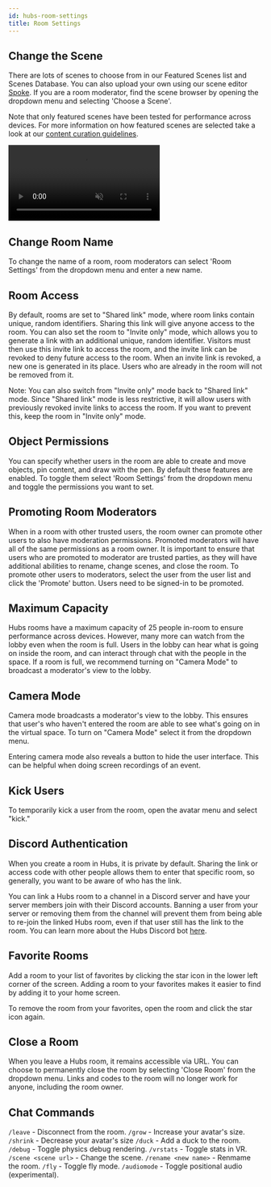 ```yaml
---
id: hubs-room-settings
title: Room Settings
---
```


## Change the Scene

There are lots of scenes to choose from in our Featured Scenes list and Scenes Database. You can also upload your own using our scene editor [Spoke](./intro-spoke). If you are a room moderator, find the scene browser by opening the dropdown menu and selecting 'Choose a Scene'. 

Note that only featured scenes have been tested for performance across devices. For more information on how featured scenes are selected take a look at our [content curation guidelines](./creators-content-guidelines.md). 

<video autoplay loop muted controls >
  <source src="img/change-the-scene.mp4" type="video/mp4">
  <img src="img/intro-hubs-scene-browser-min.jpeg" alt="Screenshot of the Scene Browser">
  Your browser does not support HTML5 video.
</video>

## Change Room Name

To change the name of a room, room moderators can select 'Room Settings' from the dropdown menu and enter a new name.

## Room Access

By default, rooms are set to "Shared link" mode, where room links contain unique, random identifiers. Sharing this link will give anyone access to the room. You can also set the room to "Invite only" mode, which allows you to generate a link with an additional unique, random identifier. Visitors must then use this invite link to access the room, and the invite link can be revoked to deny future access to the room. When an invite link is revoked, a new one is generated in its place. Users who are already in the room will not be removed from it.

Note: You can also switch from "Invite only" mode back to "Shared link" mode. Since "Shared link" mode is less restrictive, it will allow users with previously revoked invite links to access the room. If you want to prevent this, keep the room in "Invite only" mode.

## Object Permissions

You can specify whether users in the room are able to create and move objects, pin content, and draw with the pen. By default these features are enabled. To toggle them select 'Room Settings' from the dropdown menu and toggle the permissions you want to set. 

## Promoting Room Moderators

When in a room with other trusted users, the room owner can promote other users to also have moderation permissions. Promoted moderators will have all of the same permissions as a room owner. It is important to ensure that users who are promoted to moderator are trusted parties, as they will have additional abilities to rename, change scenes, and close the room. To promote other users to moderators, select the user from the user list and click the 'Promote' button. Users need to be signed-in to be promoted.

## Maximum Capacity

Hubs rooms have a maximum capacity of 25 people in-room to ensure performance across devices. However, many more can watch from the lobby even when the room is full. Users in the lobby can hear what is going on inside the room, and can interact through chat with the people in the space. If a room is full, we recommend turning on "Camera Mode" to broadcast a moderator's view to the lobby. 

## Camera Mode

Camera mode broadcasts a moderator's view to the lobby. This ensures that user's who haven't entered the room are able to see what's going on in the virtual space. To turn on "Camera Mode" select it from the dropdown menu.

Entering camera mode also reveals a button to hide the user interface. This can be helpful when doing screen recordings of an event. 

## Kick Users

To temporarily kick a user from the room, open the avatar menu and select "kick." 

## Discord Authentication 

When you create a room in Hubs, it is private by default. Sharing the link or access code with other people allows them to enter that specific room, so generally, you want to be aware of who has the link.  

You can link a Hubs room to a channel in a Discord server and have your server members join with their Discord accounts. Banning a user from your server or removing them from the channel will prevent them from being able to re-join the linked Hubs room, even if that user still has the link to the room. You can learn more about the Hubs Discord bot [here](./hubs-discord-bot). 

## Favorite Rooms

Add a room to your list of favorites by clicking the star icon in the lower left corner of the screen. Adding a room to your favorites makes it easier to find by adding it to your home screen.

To remove the room from your favorites, open the room and click the star icon again. 

## Close a Room

When you leave a Hubs room, it remains accessible via URL. You can choose to permanently close the room by selecting 'Close Room' from the dropdown menu. Links and codes to the room will no longer work for anyone, including the room owner. 

## Chat Commands

`/leave` - Disconnect from the room.
`/grow` - Increase your avatar's size.
`/shrink` - Decrease your avatar's size
`/duck` - Add a duck to the room.
`/debug` - Toggle physics debug rendering.
`/vrstats` - Toggle stats in VR.
`/scene <scene url>` - Change the scene.
`/rename <new name>` - Renmame the room.
`/fly` - Toggle fly mode.
`/audiomode` - Toggle positional audio (experimental).
